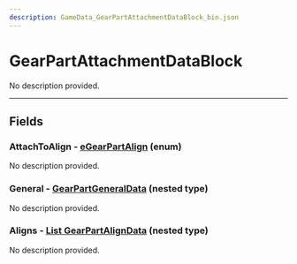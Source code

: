 ```yaml
---
description: GameData_GearPartAttachmentDataBlock_bin.json
---
```


# GearPartAttachmentDataBlock

No description provided.

***

## Fields

### AttachToAlign - [eGearPartAlign](../enum-types.md#egearpartalign) (enum)

No description provided.

### General - [GearPartGeneralData](../nested-types/gearpartgeneraldata.md) (nested type)

No description provided.

### Aligns - [List GearPartAlignData](../nested-types/gearpartaligndata.md) (nested type)

No description provided.
